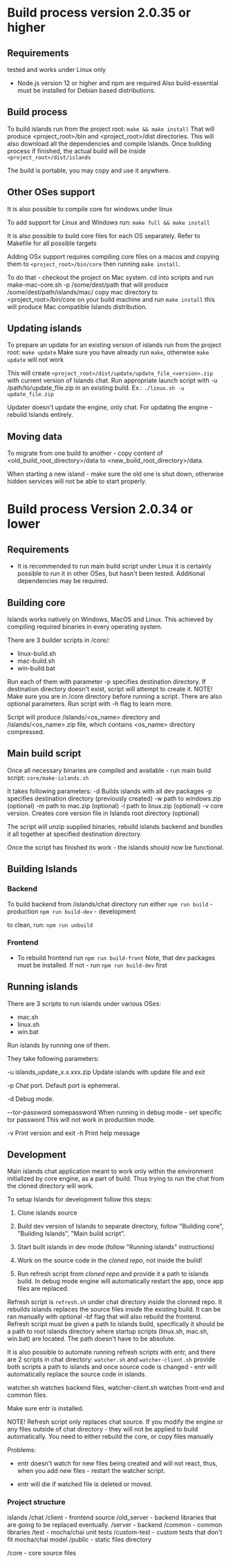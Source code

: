 # Build process version 2.0.35 or higher
## Requirements
tested and works under Linux only
- Node.js version 12 or higher and npm are required 
Also build-essential must be installed for Debian based distributions.

## Build process

To build islands run from the project root:
`make && make install` 
That will produce <project_root>/bin and <project_root>/dist directories.
This will also download all the dependencies and compile Islands.
Once building process if finished, the actual build will be inside 
`<project_root>/dist/islands`

The build is portable, you may copy and use it anywhere.


## Other OSes support
It is also possible to compile core for windows under linux

To add support for Linux and Windows run:
`make full && make install` 

It is also possible to build core files for each OS separately.
Refer to Makefile for all possible targets

Adding OSx support requires compiling core files on a macos and copying them to
`<project_root>/bin/core`  then running `make install`.

To do that - checkout the project on Mac system. cd into scripts and run
make-mac-core.sh -p /some/dest/path
that will produce /some/dest/path/islands/mac/ copy mac directory to
<project_root>/bin/core on your build machine and run `make install`
this will produce Mac compatible Islands distribution.

## Updating islands
To prepare an update for an existing version of islands run from the project root:
`make update`
Make sure you have already run `make`, otherwise `make update` will not work

This will create `<project_root>/dist/update/update_file_<version>.zip`
with current version of Islands chat.
Run appropriate launch script with -u /path/to/update_file.zip in an existing
build. Ex.: `./linux.sh -u update_file.zip`

Updater doesn't update the engine, only chat. For updating the engine - rebuild
Islands entirely.


## Moving data
To migrate from one build to another - copy content of
<old_build_root_directory>/data to <new_build_root_directory>/data.

When starting a new island - make sure the old one is shut down, otherwise 
hidden services will not be able to start properly.






# Build process Version 2.0.34 or lower
## Requirements
- It is recommended to run main build script under Linux
it is certainly possible to run it in other OSes, but hasn't been tested.
Additional dependencies may be required.



## Building core
Islands works natively on Windows, MacOS and Linux.
This achieved by compiling required binaries in every operating system.

There are 3 builder scripts in <git checkout>/core/:
- linux-build.sh
- mac-build.sh
- win-build.bat

Run each of them with parameter  -p <dest> specifies destination directory. 
If destination directory doesn't exist, script will attempt to create it. 
NOTE! Make sure you are in <git checkout>/core directory before running a script.
There are also optional parameters. Run script with -h flag to learn more.

Script will produce <dest>/islands/<os_name> directory and <dest>/islands/<os_name>.zip
file, which contains <os_name> directory compressed.


## Main build script 
Once all necessary binaries are compiled and available - run main build script: 
`core/make-islands.sh` 

It takes following parameters:
-d Builds islands with all dev packages
-p specifies destination directory (previously created)
-w path to windows.zip (optional)
-m path to mac.zip (optional)
-l path to linux.zip (optional)
-v core version. Creates core version file in Islands root directory (optional)

The script will unzip supplied binaries, rebuild islands backend and 
bundles it all together at specified destination directory.

Once the script has finished its work - the islands should now be functional.


## Building Islands 
### Backend
To build backend from /islands/chat directory run either
`npm run build` - production
`npm run build-dev` - development

to clean, run:
`npm run unbuild`

### Frontend
- To rebuild frontend run 
`npm run build-front`
Note, that dev packages must be installed. If not - run `npm run build-dev` first

## Running islands
There are 3 scripts to run islands under various OSes:
- mac.sh
- linux.sh
- win.bat

Run islands by running one of them.

They take following parameters:

-u islands_update_x.x.xxx.zip
    Update islands with update file and exit

-p
    Chat port. Default port is ephemeral.

-d
    Debug mode.

--tor-password somepassword
    When running in debug mode - set specific tor password
    This will not work in production mode.

-v
    Print version and exit
-h
    Print help message

## Development 
Main islands chat application meant to work only within the environment initialized by core
engine, as a part of build. Thus trying to run the chat from the cloned
directory will work.

To setup Islands for development follow this steps: 

1. Clone islands source
2. Build dev version of Islands to separate directory, follow "Building core",
   "Building Islands", "Main build script". 

3. Start built islands in dev mode (follow "Running islands" instructions)
4. Work on the source code in the _cloned repo_, not inside the build!

5. Run refresh script from _cloned repo_ and provide it a path to islands build.
In debug mode engine will automatically restart the app, once app files are
replaced.


Refresh script is `refresh.sh` under chat directory inside the clonned repo. 
It rebuilds islands replaces the source files inside the existing build. 
It can be ran manually with optional -bf flag that will also rebuild the frontend.
Refresh script must be given a path to islands build, specifically it should be a
path to root islands directory where startup scripts (linux.sh, mac.sh, win.bat)
are located. The path doesn't have to be absolute.


It is also possible to automate running refresh scripts with entr, and there are 
2 scripts in chat directory: `watcher.sh` and `watcher-client.sh`
provide both scripts a path to islands and once source code is changed - entr 
will automatically replace the source code in islands.

watcher.sh watches backend files, watcher-client.sh watches front-end and common files.

Make sure entr is installed.

NOTE! Refresh script only replaces chat source. If you modify the engine or any
files outside of chat directory - they will not be applied to build
automatically. You need to either rebuild the core, or copy files manually

Problems: 
- entr doesn't watch for new files being created and will
not react, thus, when you add new files - restart the watcher script.

- entr will die if watched file is deleted or moved.

### Project structure

islands 
  /chat 
     /client - frontend source
     /old_server - backend libraries that are going to be replaced eventually.
     /server - backend
     /common - common libraries
     /test - mocha/chai unit tests
     /custom-test - custom tests that don't fit mocha/chai model
     /public - static files directory

  /core - core source files
  




